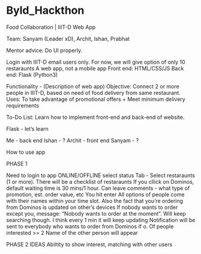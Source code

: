 # Byld_Hackthon

Food Collaboration | IIIT-D Web App

Team: Sanyam (Leader xD), Archit, Ishan, Prabhat

Mentor advice: Do UI properly.



Login with IIIT-D email users only.
For now, we will give option of only 10 restaraunts
A web app, not a mobile app
Front end: HTML/CSS/JS
Back end: Flask (Python3)

Functionality - (Description of web app)
Objective: Connect 2 or more people in IIIT-D, based on need of food delivery from same restaurant.
Uses: To take advantage of promotional offers + Meet minimum delivery requirements


To-Do List:
Learn how to implement front-end and back-end of website.

Flask - let’s learn

Me - back end
Ishan - ?
Archit - front end
Sanyam - ?


How to use app

PHASE 1

Need to login to app
ONLINE/OFFLINE select status
Tab - Select restaraunts (1 or more). There will be a checklist of restaraunts
If you cllick on Dominos, default waiting time is 30 mins/1 hour.
Can leave comments - what type of promotion, est. order value, etc
You hit enter
All options of people come with their names within your time slot. Also the fact that you’re ordering from Dominos is updated on other’s devices
If nobody wants to order except you, message: “Nobody wants to order at the moment”. Will keep searching though. I think every 1 min it will keep updating
Notification will be sent to everybody who wants to order from Dominos if o. Of people interested >= 2
Name of the other person will appear

PHASE 2 IDEAS
Abiltity to show interest, matching with other users
